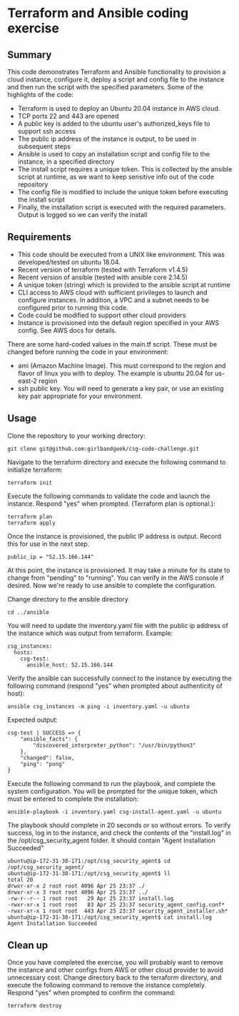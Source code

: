# Terraform and Ansible coding exercise

## Summary
This code demonstrates Terraform and Ansible functionality to provision a cloud instance,
configure it, deploy a script and config file to the instance and then run the script with
the specified parameters. Some of the highlights of the code:

* Terraform is used to deploy an Ubuntu 20.04 instance in AWS cloud.
* TCP ports 22 and 443 are opened
* A public key is added to the ubuntu user's authorized_keys file to support ssh access
* The public ip address of the instance is output, to be used in subsequent steps
* Ansible is used to copy an installation script and config file to the instance, in a specified directory
* The install script requires a unique token. This is collected by the ansible script at runtime, as we want to keep sensitive info out of the code repository
* The config file is modified to include the unique token before executing the install script
* Finally, the installation script is executed with the required parameters. Output is logged so we can verify the install

## Requirements
* This code should be executed from a UNIX like environment. This was developed/tested on ubuntu 18.04.
* Recent version of terraform (tested with Terraform v1.4.5)
* Recent version of ansible (tested with ansible core 2.14.5)
* A unique token (string) which is provided to the ansible script at runtime
* CLI access to AWS cloud with sufficient privileges to launch and configure instances. In addition, a VPC and a subnet needs to be configured prior to running this code.
* Code could be modified to support other cloud providers
* Instance is provisioned into the default region specified in your AWS config. See AWS docs for details.

There are some hard-coded values in the main.tf script. These must be changed before running the code in your environment:

* ami (Amazon Machine Image). This must correspond to the region and flavor of linux you with to deploy. The example is ubuntu 20.04 for us-east-2 region
* ssh public key. You will need to generate a key pair, or use an existing key pair appropriate for your environment.

## Usage
Clone the repository to your working directory:

`git clone git@github.com:girlbandgeek/csg-code-challenge.git`

Navigate to the terraform directory and execute the following command to initialize terraform:

`terraform init`

Execute the following commands to validate the code and launch the instance. Respond "yes" when prompted. (Terraform plan is optional.):

```
terraform plan
terraform apply
```

Once the instance is provisioned, the public IP address is output. Record this for use in the next step.

`public_ip = "52.15.166.144"`

At this point, the instance is provisioned. It may take a minute for its state to change from "pending" to "running". You can verify in the AWS console if desired. Now we're ready to use ansible to complete the configuration.

Change directory to the ansible directory

`cd ../ansible`

You will need to update the inventory.yaml file with the public ip address of the instance which was output from terraform. Example:

```
csg_instances:
  hosts:
    csg-test:
      ansible_host: 52.15.166.144
```

Verify the ansible can successfully connect to the instance by executing the following command (respond "yes" when prompted about authenticity of host):

`ansible csg_instances -m ping -i inventory.yaml -u ubuntu`

Expected output:
```
csg-test | SUCCESS => {
    "ansible_facts": {
        "discovered_interpreter_python": "/usr/bin/python3"
    },
    "changed": false,
    "ping": "pong"
}
```

Execute the following command to run the playbook, and complete the system configuration. You will be prompted for the unique token, which must be entered to complete the installation:

`ansible-playbook -i inventory.yaml csg-install-agent.yaml -u ubuntu`

The playbook should complete in 20 seconds or so without errors. To verify success, log in to the instance, and check the contents of the "install.log" in the /opt/csg_security_agent folder. It should contain "Agent Installation Succeeded"

```
ubuntu@ip-172-31-38-171:/opt/csg_security_agent$ cd /opt/csg_security_agent/
ubuntu@ip-172-31-38-171:/opt/csg_security_agent$ ll
total 20
drwxr-xr-x 2 root root 4096 Apr 25 23:37 ./
drwxr-xr-x 3 root root 4096 Apr 25 23:37 ../
-rw-r--r-- 1 root root   29 Apr 25 23:37 install.log
-rwxr-xr-x 1 root root   83 Apr 25 23:37 security_agent_config.conf*
-rwxr-xr-x 1 root root  443 Apr 25 23:37 security_agent_installer.sh*
ubuntu@ip-172-31-38-171:/opt/csg_security_agent$ cat install.log 
Agent Installation Succeeded
```

## Clean up
Once you have completed the exercise, you will probably want to remove the instance and other configs from AWS or other cloud provider to avoid unnecessary cost. Change directory back to the terraform directory, and execute the following command to remove the instance completely. Respond "yes" when prompted to confirm the command:

`terraform destroy`
